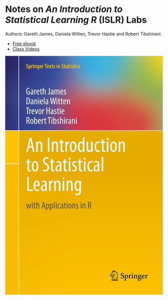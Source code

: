 Notes on *An Introduction to Statistical Learning R* (ISLR) Labs
===============================================
Authors: Gareth James, Daniela Witten, Trevor Hastie and Robert Tibshirani.

* [Free ebook](http://www-bcf.usc.edu/~gareth/ISL/ISLR%20First%20Printing.pdf)
* [Class Videos](http://www.dataschool.io/15-hours-of-expert-machine-learning-videos/)

![My Figure](Images/cover.jpg)
